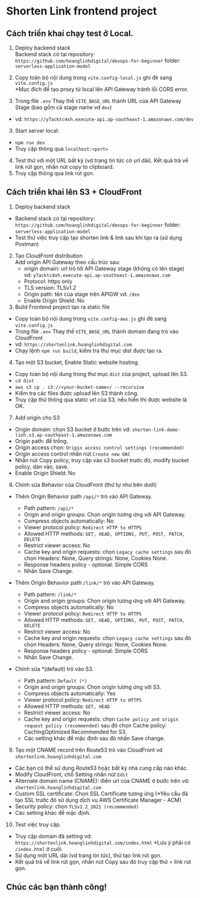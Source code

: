 # Shorten Link frontend project
## Cách triển khai chạy test ở Local.
1. Deploy backend stack  
Backend stack có tại repository: `https://github.com/hoanglinhdigital/devops-for-beginner` folder: `serverless-application-model`
2. Copy toàn bộ nội dung trong `vite.config-local.js` ghi đè sang `vite.config.js`  
*Mục đích để tạo proxy từ local lên API Gateway tránh lỗi CORS error.

3. Trong file `.env` Thay thế `VITE_BASE_URL` thành URL của API Gateway Stage (bao gồm cả stage name vd `dev`)
* vd: `https://y7acktc4xh.execute-api.ap-southeast-1.amazonaws.com/dev`
3. Start server local:
* `npm run dev`
* Truy cập thông qua `localhost:<port>`
4. Test thử với một URL bất kỳ (vd trang tin tức có url dài). Kết quả trả về link rút gọn, nhấn nút copy to clipboard.
5. Truy cập thông qua link rút gọn.

## Cách triển khai lên S3 + CloudFront
1. Deploy backend stack  
* Backend stack có tại repository: `https://github.com/hoanglinhdigital/devops-for-beginner` folder: `serverless-application-model`
* Test thử việc truy cập tạo shorten link & link sau khi tạo ra (sử dụng Postman)

2. Tạo CloudFront distribution  
 Add origin API Gateway theo cấu trúc sau:
    - origin domain: url trỏ tới API Gateway stage (không có tên stage)  
    vd: `y7acktc4xh.execute-api.ap-southeast-1.amazonaws.com`
    - Protocol: https only
    - TLS version: TLSv1.2
    - Origin path: tên của stage trên APIGW vd: `/dev`
    - Enable Origin Shield: No
3. Build Frontend project tạo ra static file  
* Copy toàn bộ nội dung trong `vite.config-aws.js` ghi đè sang `vite.config.js`
* Trong file `.env` Thay thế `VITE_BASE_URL` thành domain đang trỏ vào CloudFront
* vd: `https://shortenlink.hoanglinhdigital.com`
* Chạy lệnh `npm run build`, kiểm tra thư mục dist được tạo ra.

4. Tạo một S3 bucket, Enable Static website hosting.
- Copy toàn bộ nội dung trong thư mục `dist` của project, upload lên S3.
- `cd dist`
- `aws s3 cp . s3://<your-bucket-name>/ --recursive`
- Kiểm tra các files được upload lên S3 thành công.
- Truy cập thử thông qua static url của S3, nếu hiển thị được website là OK.

7. Add origin cho S3
- Origin domain: chọn S3 bucket ở bước trên vd: `shorten-link-demo-linh.s3.ap-southeast-1.amazonaws.com`
- Origin path: để trống.
- Origin access chọn: `Origin access control settings (recommended)`
- Origin access control nhấn nút `Create new OAC`
- Nhấn nút Copy policy, truy cập vào s3 bucket trước đó, modify bucket policy, dán vào, save.
- Enable Origin Shield: No


8. Chỉnh sửa Behavior của CloudFront (thứ tự như bên dưới)
* Thêm Origin Behavior path `/api/*` trỏ vào API Gateway.
    - Path pattern: `/api/*`
    - Origin and origin groups: Chọn origin tương ứng với API Gateway.
    - Compress objects automatically: No
    - Viewer protocol policy: `Redirect HTTP to HTTPS`
    - Allowed HTTP methods: `GET, HEAD, OPTIONS, PUT, POST, PATCH, DELETE`
    - Restrict viewer access: No
    - Cache key and origin requests: chọn `Legacy cache settings` sau đó chọn Headers: None, Query strings: None, Cookies None.
    - Response headers policy - optional: Simple CORS
    - Nhấn Save Change.

* Thêm Origin Behavior path `/link/*` trỏ vào API Gateway.
    - Path pattern: `/link/*`
    - Origin and origin groups: Chọn origin tương ứng với API Gateway.
    - Compress objects automatically: No
    - Viewer protocol policy: `Redirect HTTP to HTTPS`
    - Allowed HTTP methods: `GET, HEAD, OPTIONS, PUT, POST, PATCH, DELETE`
    - Restrict viewer access: No
    - Cache key and origin requests: chọn `Legacy cache settings` sau đó chọn Headers: None, Query strings: None, Cookies None.
    - Response headers policy - optional: Simple CORS
    - Nhấn Save Change.
* Chỉnh sửa *(default)  trỏ vào S3.
    - Path pattern: `Default (*)`
    - Origin and origin groups: Chọn origin tương ứng với S3.
    - Compress objects automatically: Yes
    - Viewer protocol policy: `Redirect HTTP to HTTPS`
    - Allowed HTTP methods: `GET, HEAD`
    - Restrict viewer access: No
    - Cache key and origin requests: chọn `Cache policy and origin request policy (recommended)` sau đó chọn Cache policy: CachingOptimized  Recommended for S3.
    - Các setting khác để mặc định sau đó nhấn Save change.

9. Tạo một CNAME record trên Route53 trỏ vào CloudFront vd `shortenlink.hoanglinhdigital.com`
* Các bạn có thể sử dụng Route53 hoặc bất kỳ nhà cung cấp nào khác.
* Modify CloudFront, chỗ Setting nhấn nút `Edit`
* Alternate domain name (CNAME): điền url của CNAME ở bước trên vd: `shortenlink.hoanglinhdigital.com`
* Custom SSL certificate: Chọn SSL Certificate tương ứng (*Yêu cầu đã tạo SSL trước đó sử dụng dịch vụ AWS Certificate Manager - ACM)
* Security policy: chọn `TLSv1.2_2021 (recommended)`
* Các setting khác để mặc định.
10. Test việc truy cập.
* Truy cập domain đã setting vd: `https://shortenlink.hoanglinhdigital.com/index.html` *Lưu ý phải có `/index.html` ở cuối.
* Sử dụng một URL dài (vd trang tin tức), thử tạo link rút gọn.
* Kết quả trả về link rút gọn, nhấn nút Copy sau đó truy cập thử = link rút gọn.


## Chúc các bạn thành công!